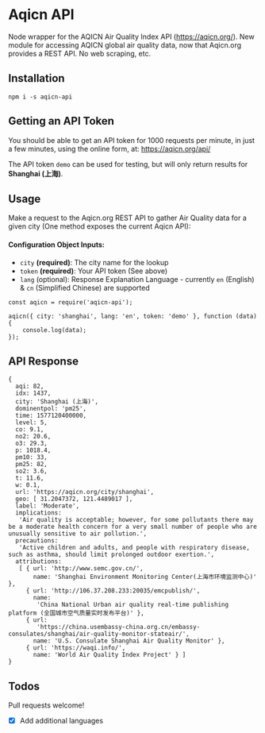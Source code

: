 # Aqicn API

Node wrapper for the AQICN Air Quality Index API (https://aqicn.org/). New module for accessing AQICN global air quality data, now that Aqicn.org provides a REST API. No web scraping, etc.


## Installation

```
npm i -s aqicn-api
```


## Getting an API Token

You should be able to get an API token for 1000 requests per minute, in just a few minutes, using the online form, at: https://aqicn.org/api/ 

The API token `demo` can be used for testing, but will only return results for **Shanghai (上海)**.

## Usage

Make a request to the Aqicn.org REST API to gather Air Quality data for a given city (One method exposes the current Aqicn API):

#### Configuration Object Inputs:

* `city` **(required)**: The city name for the lookup
* `token` **(required)**: Your API token (See above)
* `lang` (optional): Response Explanation Language - currently `en` (English) & `cn` (Simplified Chinese) are supported


```
const aqicn = require('aqicn-api');

aqicn({ city: 'shanghai', lang: 'en', token: 'demo' }, function (data) {
    console.log(data);
});
```

## API Response

```
{ 
  aqi: 82,
  idx: 1437,
  city: 'Shanghai (上海)',
  dominentpol: 'pm25',
  time: 1577120400000,
  level: 5,
  co: 9.1,
  no2: 20.6,
  o3: 29.3,
  p: 1018.4,
  pm10: 33,
  pm25: 82,
  so2: 3.6,
  t: 11.6,
  w: 0.1,
  url: 'https://aqicn.org/city/shanghai',
  geo: [ 31.2047372, 121.4489017 ],
  label: 'Moderate',
  implications:
   'Air quality is acceptable; however, for some pollutants there may be a moderate health concern for a very small number of people who are unusually sensitive to air pollution.',
  precautions:
   'Active children and adults, and people with respiratory disease, such as asthma, should limit prolonged outdoor exertion.',
  attributions:
   [ { url: 'http://www.semc.gov.cn/',
       name: 'Shanghai Environment Monitoring Center(上海市环境监测中心)' },
     { url: 'http://106.37.208.233:20035/emcpublish/',
       name:
        'China National Urban air quality real-time publishing platform (全国城市空气质量实时发布平台)' },
     { url:
        'https://china.usembassy-china.org.cn/embassy-consulates/shanghai/air-quality-monitor-stateair/',
       name: 'U.S. Consulate Shanghai Air Quality Monitor' },
     { url: 'https://waqi.info/',
       name: 'World Air Quality Index Project' } ]
}
```

## Todos

Pull requests welcome!

* [x] Add additional languages


